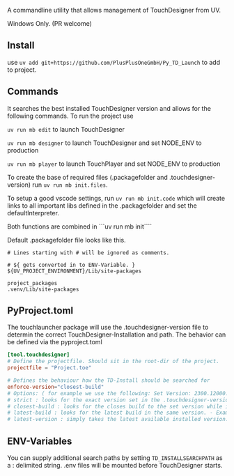 A commandline utility that allows management of TouchDesigner from UV.

Windows Only. (PR welcome)

## Install
use ```uv add git+https://github.com/PlusPlusOneGmbH/Py_TD_Launch``` to add to project.

## Commands
It searches the best installed TouchDesigner version and allows for the following commands.
To run the project use 

```uv run mb edit``` to launch TouchDesigner

```uv run mb designer``` to launch TouchDesigner and set NODE_ENV to production

```uv run mb player``` to launch TouchPlayer and set NODE_ENV to production

To create the base of required files (.packagefolder and .touchdesigner-version) run ```uv run mb init.files```.

To setup a good vscode settings, run ```uv run mb init.code``` which will create links to all important libs defined in the .packagefolder and set the defaultInterpreter.

Both functions are combined in ```uv run mb init```` 

Default .packagefolder file looks like this.
```
# Lines starting with # will be ignored as comments.

# ${ gets converted in to ENV-Variable. }
${UV_PROJECT_ENVIRONMENT}/Lib/site-packages

project_packages
.venv/Lib/site-packages
```

## PyProject.toml 
The touchlauncher package will use the .touchdesigner-version file to determin the correct TouchDesigner-Installation and path.
The behavior can be defined via the pyproject.toml
```toml
[tool.touchdesigner]
# Define the projectfile. Should sit in the root-dir of the project.
projectfile = "Project.toe"

# Defines the behaviour how the TD-Install should be searched for 
enforce-version="closest-build"
# Options: ( for example we use the following: Set Version: 2300.12000. Available Version [2025.1000, 2023.2000, 2023.4000]
# strict : looks for the exact version set in the .touchdesigner-version file. 
# closest-build : looks for the closes build to the set version while ignoring other versions. - Example: Will pick 2023.2000
# latest-build : looks for the latest build in the same version. - Example: Will pick 2023.4000
# latest-version : simply takes the latest available installed version. Def not suggestes! - Example: Will pick 2025.1000

```

## ENV-Variables
You can supply additional search paths by setting ```TD_INSTALLSEARCHPATH``` as a : delimited string. 
.env files will be mounted before TouchDesigner starts.





